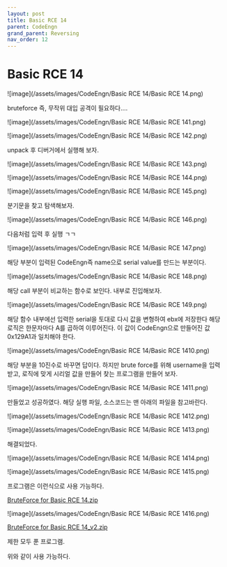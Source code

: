 ```yaml
---
layout: post
title: Basic RCE 14
parent: CodeEngn
grand_parent: Reversing
nav_order: 12
---
```


# Basic RCE 14

![image](/assets/images/CodeEngn/Basic RCE 14/Basic RCE 14.png)

bruteforce 즉, 무작위 대입 공격이 필요하다....

![image](/assets/images/CodeEngn/Basic RCE 14/Basic RCE 141.png)

![image](/assets/images/CodeEngn/Basic RCE 14/Basic RCE 142.png)

unpack 후 디버거에서 실행해 보자.

![image](/assets/images/CodeEngn/Basic RCE 14/Basic RCE 143.png)

![image](/assets/images/CodeEngn/Basic RCE 14/Basic RCE 144.png)

![image](/assets/images/CodeEngn/Basic RCE 14/Basic RCE 145.png)

분기문을 찾고 탐색해보자.

![image](/assets/images/CodeEngn/Basic RCE 14/Basic RCE 146.png)

다음처럼 입력 후 실행 ㄱㄱ

![image](/assets/images/CodeEngn/Basic RCE 14/Basic RCE 147.png)

해당 부분이 입력된 CodeEngn즉 name으로 serial value를 만드는 부분이다.

![image](/assets/images/CodeEngn/Basic RCE 14/Basic RCE 148.png)

해당 call 부분이 비교하는 함수로 보인다. 내부로 진입해보자.

![image](/assets/images/CodeEngn/Basic RCE 14/Basic RCE 149.png)

해당 함수 내부에선 입력한 serial을 토대로 다시 값을 변형하여 ebx에 저장한다 해당 로직은 한문자마다 A를 곱하여 이루어진다. 이 값이 CodeEngn으로 만들어진 값 0x129A1과 일치해야 한다.

![image](/assets/images/CodeEngn/Basic RCE 14/Basic RCE 1410.png)

해당 부분을 10진수로 바꾸면 답이다. 하지만 brute force를 위해 username을 입력 받고, 로직에 맞게 시리얼 값을 만들어 찾는 프로그램을 만들어 보자.

![image](/assets/images/CodeEngn/Basic RCE 14/Basic RCE 1411.png)

만들었고 성공하였다. 해당 실행 파일, 소스코드는 맨 아래의 파일을 참고바란다.

![image](/assets/images/CodeEngn/Basic RCE 14/Basic RCE 1412.png)

![image](/assets/images/CodeEngn/Basic RCE 14/Basic RCE 1413.png)

해결되었다.

![image](/assets/images/CodeEngn/Basic RCE 14/Basic RCE 1414.png)

![image](/assets/images/CodeEngn/Basic RCE 14/Basic RCE 1415.png)

프로그램은 이런식으로 사용 가능하다.

[BruteForce for Basic RCE 14.zip](/assets/files/CodeEngn/BruteForce_for_Basic_RCE_14.zip)

![image](/assets/images/CodeEngn/Basic RCE 14/Basic RCE 1416.png)

[BruteForce for Basic RCE 14_v2.zip](/assets/files/CodeEngn/BruteForce_for_Basic_RCE_14_v2.zip)

제한 모두 푼 프로그램.

위와 같이 사용 가능하다.